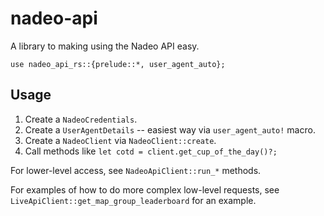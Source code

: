 # nadeo-api

A library to making using the Nadeo API easy.

`use nadeo_api_rs::{prelude::*, user_agent_auto};`

## Usage

1. Create a `NadeoCredentials`.
2. Create a `UserAgentDetails` -- easiest way via `user_agent_auto!` macro.
3. Create a `NadeoClient` via `NadeoClient::create`.
4. Call methods like `let cotd = client.get_cup_of_the_day()?;`

For lower-level access, see `NadeoApiClient::run_*` methods.

For examples of how to do more complex low-level requests, see `LiveApiClient::get_map_group_leaderboard` for an example.
